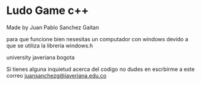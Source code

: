 # Ludo Game c++

Made by Juan Pablo Sanchez Gaitan

para que funcione bien nesesitas un computador con windows devido a que se utiliza la libreria windows.h

university javeriana bogota

Si tienes alguna inquietud acerca del codigo no dudes en escrbirme a este correo juansanchezg@javeriana.edu.co
